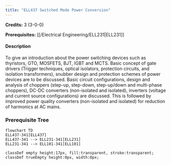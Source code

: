 ```yaml
---
title: "ELL437 Switched Mode Power Conversion"
---
```

**Credits:** 3 (3-0-0)

**Prerequisites:** [[/Electrical Engineering/ELL231|ELL231]]

#### Description
To give an introduction about the power switching devices such as thyristors, GTO, MOSFETS, BJT, IGBT and MCTS. Basic concept of gate drivers (Trigger techniques, optical isolators, protection circuits, and isolation transformers), snubber design and protection schemes of power devices are to be discussed. Basic circuit configurations, design and analysis of choppers (step-up, step-down, step-up/down and multi-phase choppers), DC-DC converters (non-isolated and isolated), inverters (voltage and current source configurations) are discussed. This is followed by improved power quality converters (non-isolated and isolated) for reduction of harmonics at AC mains.

### Prerequisite Tree

```mermaid
flowchart TD
ELL437-341[ELL437]
ELL437-341 --> ELL231-341[ELL231]
ELL231-341 --> ELL101-341[ELL101]

classDef empty height:17px, fill:transparent, stroke:transparent;
classDef trueEmpty height:0px, width:0px;
```